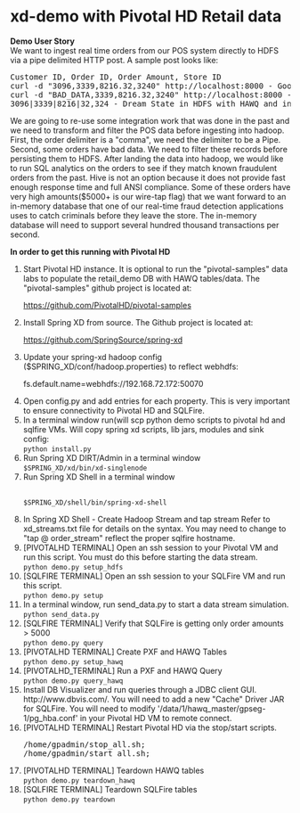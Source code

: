 xd-demo with Pivotal HD Retail data
===================================

<strong>Demo User Story</strong><br/>
We want to ingest real time orders from our POS system directly to HDFS via a pipe delimited HTTP post. 
A sample post looks like:

<pre>Customer ID, Order ID, Order Amount, Store ID
curl -d "3096,3339,8216.32,3240" http://localhost:8000 - Good Post
curl -d "BAD_DATA,3339,8216.32,3240" http://localhost:8000 - Bad Post
3096|3339|8216|32,324 - Dream State in HDFS with HAWQ and in-memory Query
</pre>

We are going to re-use some integration work that was done in the past and we need to transform and filter the POS data before 
ingesting into hadoop. First, the order delimiter is a "comma", we need the delimiter to be a Pipe. 
Second, some orders have bad data. We need to filter these records before persisting them to HDFS. After landing the data into hadoop, 
we would like to run SQL analytics on the orders to see if they match known fraudulent orders from the past. Hive is not an option 
because it does not provide fast enough response time and full ANSI compliance. Some of these orders have very high amounts($5000+ is our wire-tap flag) that we want forward to an in-memory database that one of our
real-time fraud detection applications uses to catch criminals before they leave the store. The in-memory database will need to
support several hundred thousand transactions per second. 

<strong>In order to get this running with Pivotal HD</strong>
<ol>
<li>Start Pivotal HD instance. It is optional to run the "pivotal-samples" data labs to populate the retail_demo
DB with HAWQ tables/data. The "pivotal-samples" github project is located at: 

https://github.com/PivotalHD/pivotal-samples</li>

<li>Install Spring XD from source. The Github project is located at: 

https://github.com/SpringSource/spring-xd</li>

<li>Update your spring-xd hadoop config ($SPRING_XD/conf/hadoop.properties) to reflect webhdfs:
	
fs.default.name=webhdfs://192.168.72.172:50070</li>

<li>Open config.py and add entries for each property. This is very important to ensure connectivity to Pivotal HD and SQLFire.</li>

<li>In a terminal window run(will scp python demo scripts to pivotal hd and sqlfire VMs. Will copy spring xd scripts, lib jars, modules and sink config:
   <br/><code>python install.py</code>
</li> 
<li>Run Spring XD DIRT/Admin in a terminal window
   <br/><code>$SPRING_XD/xd/bin/xd-singlenode</code>
</li>
<li>Run Spring XD Shell in a terminal window 
 
<br/><code>$SPRING_XD/shell/bin/spring-xd-shell</code>
</li>
<li>In Spring XD Shell - Create Hadoop Stream and tap stream
Refer to xd_streams.txt file for details on the syntax. You may need to change to "tap @ order_stream" reflect the proper
sqlfire hostname.</li>

<li>[PIVOTALHD TERMINAL] Open an ssh session to your Pivotal VM and run this script. You must do this before starting the data stream.
   <br/><code>python demo.py setup_hdfs</code>
</li>

<li>[SQLFIRE TERMINAL]  Open an ssh session to your SQLFire VM and run this script.
   <br/><code>python demo.py setup</code>
</li>

<li>In a terminal window, run send_data.py to start a data stream simulation.
   <br/><code>python send_data.py</code>
</li>

<li>[SQLFIRE TERMINAL] Verify that SQLFire is getting only order amounts > 5000
<br/><code>python demo.py query</code>
</li>

<li>[PIVOTALHD TERMINAL] Create PXF and HAWQ Tables
   <br/><code>python demo.py setup_hawq</code>
</li>

<li>[PIVOTALHD_TERMINAL] Run a PXF and HAWQ Query
   <br/><code>python demo.py query_hawq</code>
</li>

<li>Install DB Visualizer and run queries through a JDBC client GUI. http://www.dbvis.com/.
You will need to add a new "Cache" Driver JAR for SQLFire. You will need to modify '/data/1/hawq_master/gpseg-1/pg_hba.conf' in your Pivotal HD VM to remote connect.
</li>
<li>[PIVOTALHD TERMINAL] Restart Pivotal HD via the stop/start scripts.
<pre>
/home/gpadmin/stop_all.sh;
/home/gpadmin/start_all.sh;</pre>
</li>
<li>[PIVOTALHD TERMINAL] Teardown HAWQ tables
   <br/><code>python demo.py teardown_hawq</code>
</li>
<li>[SQLFIRE TERMINAL] Teardown SQLFire tables
   <br/><code>python demo.py teardown</code>
</li>
</ol>

